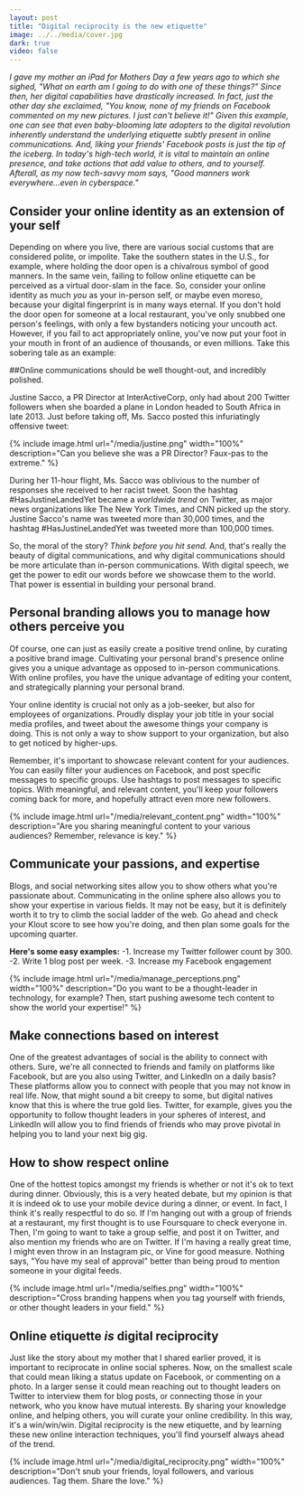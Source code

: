 ```yaml
---
layout: post
title: "Digital reciprocity is the new etiquette"
image: ../../media/cover.jpg
dark: true
video: false
---
```


<em>I gave my mother an iPad for Mothers Day a few years ago to which she sighed, "What on earth am I going to do with one of _these_ things?" Since then, her digital capabilities have drastically increased. In fact, just the other day she exclaimed, "You know, none of my friends on Facebook commented on my new pictures. I just can't believe it!" Given this example, one can see that even baby-blooming late adopters to the digital revolution inherently understand the underlying etiquette subtly present in online communications. And, liking your friends' Facebook posts is just the tip of the iceberg. In today's high-tech world, it is vital to maintain an online presence, and take actions that add value to others, and to yourself. Afterall, as my now tech-savvy mom says, "Good manners work everywhere...even in cyberspace."</em>


## Consider your online identity as an extension of your self

Depending on where you live, there are various social customs that are considered polite, or impolite. Take the southern states in the U.S., for example, where holding the door open is a chivalrous symbol of good manners. In the same vein, failing to follow online etiquette can be perceived as a virtual door-slam in the face.  So, consider your online identity as much _you_ as your in-person self, or maybe even moreso, because your digital fingerprint is in many ways eternal. If you don't hold the door open for someone at a local restaurant, you've only snubbed one person's feelings, with only a few bystanders noticing your uncouth act. However, if you fail to act appropriately online, you've now put your foot in your mouth in front of an audience of thousands, or even millions. Take this sobering tale as an example:

##Online communications should be well thought-out, and incredibly polished.

Justine Sacco, a PR Director at InterActiveCorp, only had about 200 Twitter followers when she boarded a plane in London headed to South Africa in late 2013. Just before taking off, Ms. Sacco posted this infuriatingly offensive tweet:

{% include image.html url="/media/justine.png" width="100%" description="Can you believe she was a PR Director? Faux-pas to the extreme." %}

During her 11-hour flight, Ms. Sacco was oblivious to the number of responses she received to her racist tweet. Soon the hashtag #HasJustineLandedYet became a _worldwide trend_ on Twitter, as major news organizations like The New York Times, and CNN picked up the story. Justine Sacco's name was tweeted more than 30,000 times, and the hashtag #HasJustineLandedYet was tweeted more than 100,000 times. 

So, the moral of the story? _Think before you hit send._ And, that's really the beauty of digital communications, and why digital communications should be more articulate than in-person communications. With digital speech, we get the power to edit our words before we showcase them to the world. That power is essential in building your personal brand.

## Personal branding allows you to manage how others perceive you

Of course, one can just as easily create a positive trend online, by curating a positive brand image. Cultivating your personal brand's presence online gives you a unique advantage as opposed to in-person communications. With online profiles, you have the unique advantage of editing your content, and strategically planning your personal brand.

Your online identity is crucial not only as a job-seeker, but also for employees of organizations. Proudly display your job title in your social media profiles, and tweet about the awesome things your company is doing. This is not only a way to show support to your organization, but also to get noticed by higher-ups. 

Remember, it's important to showcase relevant content for your audiences. You can easily filter your audiences on Facebook, and post specific messages to specific groups. Use hashtags to post messages to specific topics. With meaningful, and relevant content, you'll keep your followers coming back for more, and hopefully attract even more new followers.

{% include image.html url="/media/relevant_content.png" width="100%" description="Are you sharing meaningful content to your various audiences? Remember, relevance is key." %}

## Communicate your passions, and expertise

Blogs, and social networking sites allow you to show others what you're passionate about. Communicating in the online sphere also allows you to show your expertise in various fields. It may not be easy, but it is definitely worth it to try to climb the social ladder of the web. Go ahead and check your Klout score to see how you're doing, and then plan some goals for the upcoming quarter.

<strong>Here's some easy examples:</strong>
-1. Increase my Twitter follower count by 300.
-2. Write 1 blog post per week.
-3. Increase my Facebook engagement 

{% include image.html url="/media/manage_perceptions.png" width="100%" description="Do you want to be a thought-leader in technology, for example? Then, start pushing awesome tech content to show the world your expertise!" %}

## Make connections based on interest

One of the greatest advantages of social is the ability to connect with others. Sure, we're all connected to friends and family on platforms like Facebook, but are you also using Twitter, and LinkedIn on a daily basis? These platforms allow you to connect with people that you may not know in real life. Now, that might sound a bit creepy to some, but digital natives know that this is where the true gold lies. Twitter, for example, gives you the opportunity to follow thought leaders in your spheres of interest, and LinkedIn will allow you to find friends of friends who may prove pivotal in helping you to land your next big gig. 

## How to show respect online

One of the hottest topics amongst my friends is whether or not it's ok to text during dinner. Obviously, this is a very heated debate, but my opinion is that it is indeed ok to use your mobile device during a dinner, or event. In fact, I think it's really respectful to do so. If I'm hanging out with a group of friends at a restaurant, my first thought is to use Foursquare to check everyone in. Then, I'm going to want to take a group selfie, and post it on Twitter, and also mention my friends who are on Twitter. If I'm having a really great time, I might even throw in an Instagram pic, or Vine for good measure. Nothing says, "You have my seal of approval" better than being proud to mention someone in your digital feeds.

{% include image.html url="/media/selfies.png" width="100%" description="Cross branding happens when you tag yourself with friends, or other thought leaders in your field." %}

## Online etiquette _is_ digital reciprocity

Just like the story about my mother that I shared earlier proved, it is important to reciprocate in online social spheres. Now, on the smallest scale that could mean liking a status update on Facebook, or commenting on a photo. In a larger sense it could mean reaching out to thought leaders on Twitter to interview them for blog posts, or connecting those in your network, who you know have mutual interests. By sharing your knowledge online, and helping others, you will curate your online credibility. In this way, it's a win/win/win. Digital reciprocity is the new etiquette, and by learning these new online interaction techniques, you'll find yourself always ahead of the trend.


{% include image.html url="/media/digital_reciprocity.png" width="100%" description="Don't snub your friends, loyal followers, and various audiences. Tag them. Share the love." %}

#
